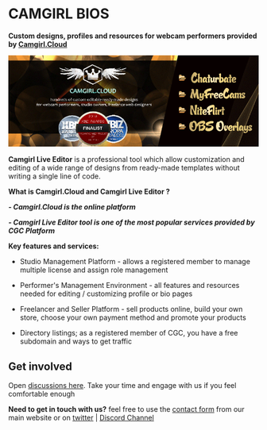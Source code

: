 # CAMGIRL BIOS
**Custom designs, profiles and resources for webcam performers provided by [Camgirl.Cloud](https://camgirl.cloud/editor/)**

![Camgirl.Cloud - Cover](https://raw.githubusercontent.com/cssmfc/camgirl-bio/master/assets/camgirlcloud_header.gif)

**Camgirl Live Editor** is a professional tool which allow customization and editing of a wide range of designs from ready-made templates without writing a single line of code.

**What is Camgirl.Cloud and Camgirl Live Editor ?**

***- Camgirl.Cloud is the online platform***

***- Camgirl Live Editor tool is one of the most popular services provided by CGC Platform***

**Key features and services:**

 - Studio Management Platform - allows a registered member to manage multiple license and assign role management

 - Performer's Management Environment - all features and resources needed for editing / customizing profile or bio pages

 - Freelancer and Seller Platform - sell products online, build your own store, choose your own payment method and promote your products

 - Directory listings; as a registered member of CGC, you have a free subdomain and ways to get traffic


## Get involved
Open [discussions here](https://github.com/cssmfc/camgirl-bio/discussions). Take your time and engage with us if you feel comfortable enough

**Need to get in touch with us?**
feel free to use the [contact form](https://camgirl.cloud/contact/) from our main website or on [twitter](https://twitter.com/CamgirlCloud) | [Discord Channel](https://discord.gg/2XvqfsJ)
